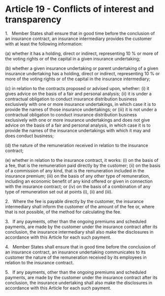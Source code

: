 # Article 19 - Conflicts of interest and transparency


1.   Member States shall ensure that in good time before the conclusion of an insurance contract, an insurance intermediary provides the customer with at least the following information:

(a) whether it has a holding, direct or indirect, representing 10 % or more of the voting rights or of the capital in a given insurance undertaking;

(b) whether a given insurance undertaking or parent undertaking of a given insurance undertaking has a holding, direct or indirect, representing 10 % or more of the voting rights or of the capital in the insurance intermediary;

(c) in relation to the contracts proposed or advised upon, whether: (i) it gives advice on the basis of a fair and personal analysis; (ii) it is under a contractual obligation to conduct insurance distribution business exclusively with one or more insurance undertakings, in which case it is to provide the names of those insurance undertakings; or (iii) it is not under a contractual obligation to conduct insurance distribution business exclusively with one or more insurance undertakings and does not give advice on the basis of a fair and personal analysis, in which case it is to provide the names of the insurance undertakings with which it may and does conduct business;

(d) the nature of the remuneration received in relation to the insurance contract;

(e) whether in relation to the insurance contract, it works: (i) on the basis of a fee, that is the remuneration paid directly by the customer; (ii) on the basis of a commission of any kind, that is the remuneration included in the insurance premium; (iii) on the basis of any other type of remuneration, including an economic benefit of any kind offered or given in connection with the insurance contract; or (iv) on the basis of a combination of any type of remuneration set out at points (i), (ii) and (iii).

2.   Where the fee is payable directly by the customer, the insurance intermediary shall inform the customer of the amount of the fee or, where that is not possible, of the method for calculating the fee.

3.   If any payments, other than the ongoing premiums and scheduled payments, are made by the customer under the insurance contract after its conclusion, the insurance intermediary shall also make the disclosures in accordance with this Article for each such payment.

4.   Member States shall ensure that in good time before the conclusion of an insurance contract, an insurance undertaking communicates to its customer the nature of the remuneration received by its employees in relation to the insurance contract.

5.   If any payments, other than the ongoing premiums and scheduled payments, are made by the customer under the insurance contract after its conclusion, the insurance undertaking shall also make the disclosures in accordance with this Article for each such payment.
